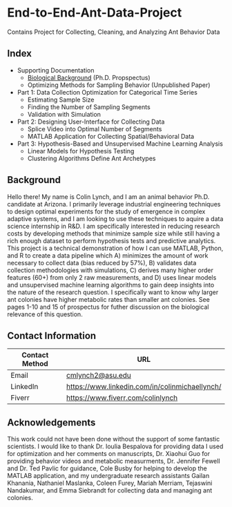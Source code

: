 # End-to-End-Ant-Data-Project
Contains Project for Collecting, Cleaning, and Analyzing Ant Behavior Data

## Index

* Supporting Documentation
  - [Biological Background](https://github.com/colinmichaellynch/End-to-End-Ant-Data-Project/blob/main/Supporting%20Documentation/Colin%20Prospectus.docx) (Ph.D. Propspectus) 
  - Optimizing Methods for Sampling Behavior (Unpublished Paper)
* Part 1: Data Collection Optimization for Categorical Time Series 
  - Estimating Sample Size 
  - Finding the Number of Sampling Segments
  - Validation with Simulation 
* Part 2: Designing User-Interface for Collecting Data
  - Splice Video into Optimal Number of Segments
  - MATLAB Application for Collecting Spatial/Behavioral Data
* Part 3: Hypothesis-Based and Unsupervised Machine Learning Analysis
  - Linear Models for Hypothesis Testing
  - Clustering Algorithms Define Ant Archetypes 

## Background

Hello there! My name is Colin Lynch, and I am an animal behavior Ph.D. candidate at Arizona. I primarily leverage industrial engineering techniques to design optimal experiments for the study of emergence in complex adaptive systems, and I am looking to use these techniques to aquire a data science internship in R&D. I am specifically interested in reducing research costs by developing methods that minimize sample size while still having a rich enough dataset to perform hypothesis tests and predictive analytics. This project is a technical demonstration of how I can use MATLAB, Python, and R to create a data pipeline which A) minimizes the amount of work necessary to collect data (bias reduced by 57%), B) validates data collection methodologies with simulations, C) derives many higher order features (60+) from only 2 raw measurements, and D) uses linear models and unsupervised machine learning algorithms to gain deep insights into the nature of the research question. I specifically want to know why larger ant colonies have higher metabolic rates than smaller ant colonies. See pages 1-10 and 15 of prospectus for futher discussion on the biological relevance of this question.   

## Contact Information

| Contact Method | URL |
| --- | --- |
| Email | cmlynch2@asu.edu |
| LinkedIn | https://www.linkedin.com/in/colinmichaellynch/ |
| Fiverr | https://www.fiverr.com/colinlynch |

## Acknowledgements

This work could not have been done without the support of some fantastic scientists. I would like to thank Dr. Ioulia Bespalova for providing data I used for optimization and her comments on manuscripts, Dr. Xiaohui Guo for providing behavior videos and metabolic measurments, Dr. Jennifer Fewell and Dr. Ted Pavlic for guidance, Cole Busby for helping to develop the MATLAB application, and my undergraduate research assistants Gailan Khanania, Nathaniel Maslanka, Coleen Furey, Mariah Merriam, Tejaswini Nandakumar, and Emma Siebrandt for collecting data and managing ant colonies. 

